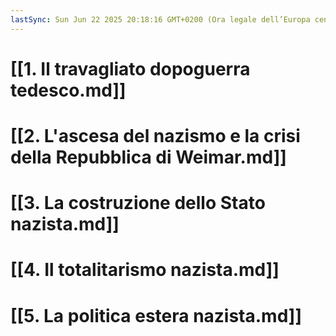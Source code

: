 ```yaml
---
lastSync: Sun Jun 22 2025 20:18:16 GMT+0200 (Ora legale dell’Europa centrale)
---
```

# [[1. Il travagliato dopoguerra tedesco.md]]

# [[2. L'ascesa del nazismo e la crisi della Repubblica di Weimar.md]]

# [[3. La costruzione dello Stato nazista.md]]

# [[4. Il totalitarismo nazista.md]]

# [[5. La politica estera nazista.md]]
